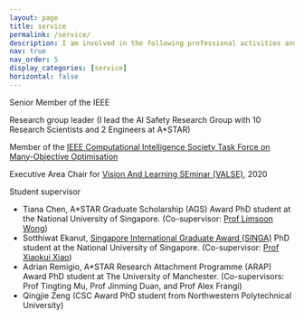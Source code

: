 ```yaml
---
layout: page
title: service
permalink: /service/
description: I am involved in the following professional activities and leadership
nav: true
nav_order: 5
display_categories: [service]
horizontal: false
---
```


Senior Member of the IEEE
	
Research group leader (I lead the AI Safety Research Group with 10 Research Scientists and 2 Engineers at A*STAR)

Member of the <a href="http://www.cs.bham.ac.uk/~limx/MaOP.html">IEEE Computational Intelligence Society Task Force on Many-Objective Optimisation</a>

Executive Area Chair for <a href="http://valser.org/article-364-1.html">Vision And Learning SEminar (VALSE)</a>, 2020

Student supervisor
<ul>
<li>Tiana Chen, A*STAR Graduate Scholarship (AGS) Award PhD student at the National University of Singapore. (Co-supervisor: <a href="https://www.comp.nus.edu.sg/~wongls/">Prof Limsoon Wong</a>)</li>	
<li>Sotthiwat Ekanut, <a href="https://www.a-star.edu.sg/Scholarships/for-graduate-studies/singapore-international-graduate-award-singa">Singapore International Graduate Award (SINGA)</a> PhD student at the National University of Singapore. (Co-supervisor: <a href="https://www.comp.nus.edu.sg/~xiaoxk/">Prof Xiaokui Xiao</a>)</li>
<li>Adrian Remigio, A*STAR Research Attachment Programme (ARAP) Award PhD student at The University of Manchester. (Co-supervisors: Prof Tingting Mu, Prof Jinming Duan, and Prof Alex Frangi) </li>
<li>Qingjie Zeng (CSC Award PhD student from Northwestern Polytechnical University)</li>
</ul>


